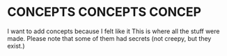 # CONCEPTS CONCEPTS CONCEP

I want to add concepts because I felt like it
This is where all the stuff were made. Please note that some of them had secrets (not creepy, but they exist.)
